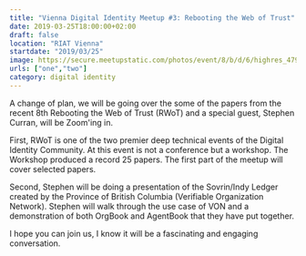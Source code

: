 ```yaml
---
title: "Vienna Digital Identity Meetup #3: Rebooting the Web of Trust"
date: 2019-03-25T18:00:00+02:00
draft: false
location: "RIAT Vienna"
startdate: "2019/03/25"
image: https://secure.meetupstatic.com/photos/event/8/b/d/6/highres_479495798.jpeg
urls: ["one","two"]
category: digital identity
---
```


A change of plan, we will be going over the some of the papers from the recent 8th Rebooting the Web of Trust (RWoT) and a special guest, Stephen Curran, will be Zoom'ing in.

First, RWoT is one of the two premier deep technical events of the Digital Identity Community. At this event is not a conference but a workshop. The Workshop produced a record 25 papers. The first part of the meetup will cover selected papers.

Second, Stephen will be doing a presentation of the Sovrin/Indy Ledger created by the Province of British Columbia (Verifiable Organization Network). Stephen will walk through the use case of VON and a demonstration of both OrgBook and AgentBook that they have put together.

I hope you can join us, I know it will be a fascinating and engaging conversation.
